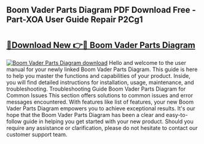 ## Boom Vader Parts Diagram PDF Download Free - Part-XOA User Guide Repair P2Cg1

# <h2><a href="http://dfr8dli.blite.top/?on=Boom+Vader+Parts+Diagram">🔗Download New 👉🔴 Boom Vader Parts Diagram</a></h2>

[![Boom Vader Parts Diagram download](https://i.imgur.com/lujVjoI.png)](http://dfr8dli.blite.top/?on=Boom+Vader+Parts+Diagram)
Hello and welcome to the user manual for your newly linked Boom Vader Parts Diagram. This guide is here to help you master the functions and capabilities of your product. Inside, you will find detailed instructions for installation, usage, maintenance, and troubleshooting. Troubleshooting Guide Boom Vader Parts Diagram for Common Issues This section offers solutions to common issues and error messages encountered. With features like list of features, your new Boom Vader Parts Diagram empowers you to achieve exceptional results. It's our hope that the Boom Vader Parts Diagram has been a clear and easy-to-follow guide in helping you get started with your new product. Should you require any assistance or clarification, please do not hesitate to contact our customer support team.
